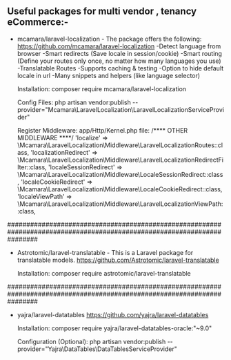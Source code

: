**Useful packages for multi vendor , tenancy eCommerce:-**
-------------------------------------------------------
* mcamara/laravel-localization - The package offers the following:
    https://github.com/mcamara/laravel-localization
    -Detect language from browser
    -Smart redirects (Save locale in session/cookie)
    -Smart routing (Define your routes only once, no matter how many languages you use)
    -Translatable Routes
    -Supports caching & testing
    -Option to hide default locale in url
    -Many snippets and helpers (like language selector)

    Installation:
        composer require mcamara/laravel-localization

    Config Files:
        php artisan vendor:publish --provider="Mcamara\LaravelLocalization\LaravelLocalizationServiceProvider"

    Register Middleware:
        app/Http/Kernel.php file:
        /**** OTHER MIDDLEWARE ****/
        'localize'                => \Mcamara\LaravelLocalization\Middleware\LaravelLocalizationRoutes::class,
        'localizationRedirect'    => \Mcamara\LaravelLocalization\Middleware\LaravelLocalizationRedirectFilter::class,
        'localeSessionRedirect'   => \Mcamara\LaravelLocalization\Middleware\LocaleSessionRedirect::class,
        'localeCookieRedirect'    => \Mcamara\LaravelLocalization\Middleware\LocaleCookieRedirect::class,
        'localeViewPath'          => \Mcamara\LaravelLocalization\Middleware\LaravelLocalizationViewPath::class,

########################################################################################################################

* Astrotomic/laravel-translatable - This is a Laravel package for translatable models.
    https://github.com/Astrotomic/laravel-translatable

    Installation:
        composer require astrotomic/laravel-translatable

########################################################################################################################

* yajra/laravel-datatables
    https://github.com/yajra/laravel-datatables

    Installation:
        composer require yajra/laravel-datatables-oracle:"~9.0"

    Configuration (Optional):
        php artisan vendor:publish --provider="Yajra\DataTables\DataTablesServiceProvider"
